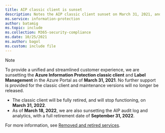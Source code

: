```yaml
---
title: AIP classic client is sunset
description: Notes the AIP classic client sunset on March 31, 2021, and provides links for next steps and more information.
ms.service: information-protection
author: batamig
ms.topic: include
ms.collection: M365-security-compliance
ms.date: 10/25/2021
ms.author: bagol
ms.custom: include file
---
```


>[!NOTE]
> To provide a unified and streamlined customer experience, we are sunsetting the **Azure Information Protection classic client** and **Label Management** in the Azure Portal as of **March 31, 2021**. No further support is provided for the classic client and maintenance versions will no longer be released.
>
>- The classic client will be fully retired, and will stop functioning, on **March 31, 2022**.
>- As of **March 18, 2022**, we are also sunsetting the AIP audit log and analytics, with a full retirement date of **September 31, 2022**.
>
> For more information, see [Removed and retired services](../removed-sunset-services.md).



